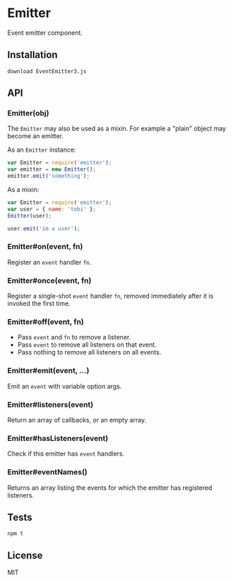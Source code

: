 # Emitter

  Event emitter component.

## Installation

```
download EventEmitter3.js
```

## API

### Emitter(obj)

  The `Emitter` may also be used as a mixin. For example
  a "plain" object may become an emitter.

  As an `Emitter` instance:

```js
var Emitter = require('emitter');
var emitter = new Emitter();
emitter.emit('something');
```

  As a mixin:

```js
var Emitter = require('emitter');
var user = { name: 'tobi' };
Emitter(user);

user.emit('im a user');
```

### Emitter#on(event, fn)

  Register an `event` handler `fn`.

### Emitter#once(event, fn)

  Register a single-shot `event` handler `fn`,
  removed immediately after it is invoked the
  first time.

### Emitter#off(event, fn)

  * Pass `event` and `fn` to remove a listener.
  * Pass `event` to remove all listeners on that event.
  * Pass nothing to remove all listeners on all events.

### Emitter#emit(event, ...)

  Emit an `event` with variable option args.

### Emitter#listeners(event)

  Return an array of callbacks, or an empty array.

### Emitter#hasListeners(event)

  Check if this emitter has `event` handlers.

### Emitter#eventNames()

  Returns an array listing the events for which the emitter has registered listeners.

## Tests

`npm t`

## License

MIT

